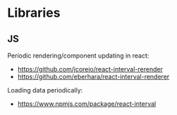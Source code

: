 # Libraries

## JS

Periodic rendering/component updating in react:

- https://github.com/jcoreio/react-interval-rerender
- https://github.com/eberhara/react-interval-renderer

Loading data periodically:

- https://www.npmjs.com/package/react-interval
